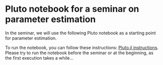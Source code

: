 # Pluto notebook for a seminar on parameter estimation

In the seminar, we will use the following Pluto notebook as a starting point for parameter estimation.

To run the notebook, you can follow these instructions: [Pluto.jl instructions](https://plutojl.org/#install).
Please try to run the notebook before the seminar or at the beginning, as the first execution takes a while...

